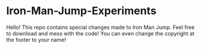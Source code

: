 Iron-Man-Jump-Experiments
=========================
Hello!  This repo contains special changes made to Iron Man Jump.  Feel free to download and mess with the code!  You can even change the copyright at the footer to your name!